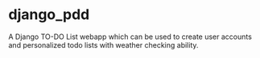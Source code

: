 # django_pdd

A Django TO-DO List webapp which can be used to create user accounts and personalized todo lists with weather checking ability.
